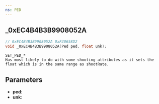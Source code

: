 ```yaml
---
ns: PED
---
```

## _0xEC4B4B3B9908052A

```c
// 0xEC4B4B3B9908052A 0xF30658D2
void _0xEC4B4B3B9908052A(Ped ped, float unk);
```

```
SET_PED_*  
Has most likely to do with some shooting attributes as it sets the float which is in the same range as shootRate.  
```

## Parameters
* **ped**: 
* **unk**: 

